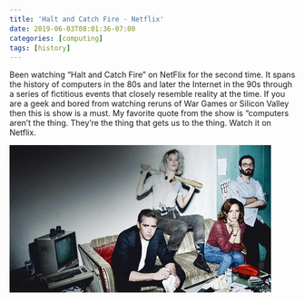 ```yaml
---
title: 'Halt and Catch Fire - Netflix'
date: 2019-06-03T08:01:36-07:00
categories: [computing] 
tags: [history] 
---
```


Been watching “Halt and Catch Fire” on NetFlix for the second time. It spans the history of computers in the 80s and later the Internet in the 90s through a series of fictitious events that closely resemble reality at the time. If you are a geek and bored from watching reruns of War Games or Silicon Valley then this is show is a must. My favorite quote from the show is “computers aren’t the thing. They’re the thing that gets us to the thing. Watch it on Netflix.

![image 1](/assets/images/events/0-2.jpeg)